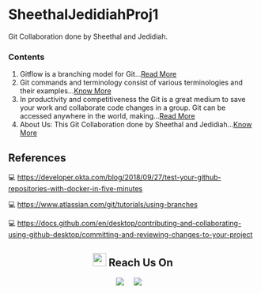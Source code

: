 # SheethalJedidiahProj1
Git Collaboration done by Sheethal and Jedidiah.

### Contents
1. Gitflow is a branching model for Git...[Read More](GitFlow.md)
2. Git commands and terminology consist of various terminologies and their examples...[Know More](Gitcommandsandterminology.md) 
3. In productivity and competitiveness the Git is a great medium to save your work and collaborate code changes in a group. Git can be accessed anywhere in the
   world, making...[Read More](productivityandcompetitiveness.md)
4. About Us: This Git Collaboration done by Sheethal and Jedidiah...[Know More](knowus.md) 

## References
:computer: https://developer.okta.com/blog/2018/09/27/test-your-github-repositories-with-docker-in-five-minutes

:computer: https://www.atlassian.com/git/tutorials/using-branches

:computer: https://docs.github.com/en/desktop/contributing-and-collaborating-using-github-desktop/committing-and-reviewing-changes-to-your-project


<h2  align="center"><img src="https://user-images.githubusercontent.com/5679180/79618120-0daffb80-80be-11ea-819e-d2b0fa904d07.gif" width="27px"> Reach Us On</h2>
<p align="center">
    <a target="_blank"href="https://www.linkedin.com/in/sheethal-mathew-4579a0a5/"><img src="https://img.shields.io/badge/Sheethal linkedin-%230077B5.svg?&style=for-the-badge&logo=linkedin&logoColor=white" /></a>&nbsp;&nbsp;&nbsp;&nbsp;
  <a target="_blank"href="https://www.linkedin.com/in/jedidiahjohn/"><img src="https://img.shields.io/badge/Jedidiah linkedin-%231DA1F2.svg?&style=for-the-badge&logo=linkedin&logoColor=white" /></a>&nbsp;&nbsp;&nbsp;&nbsp;
</p>

